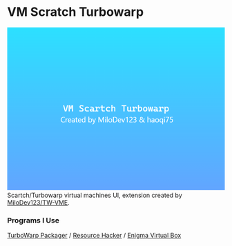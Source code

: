 # VM Scratch Turbowarp
![fronted](./fronted.png)
Scartch/Turbowarp virtual machines UI, extension created by [MiloDev123/TW-VME](https://github.com/MiloDev123/TW-VME).

### Programs I Use
[TurboWarp Packager](https://packager.turbowarp.org/) / [Resource Hacker](https://www.angusj.com/resourcehacker/) / [Enigma Virtual Box](https://enigmaprotector.com/en/aboutvb.html)
